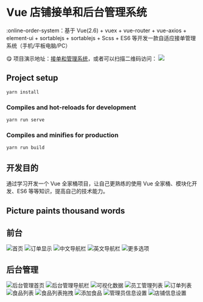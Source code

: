#  Vue 店铺接单和后台管理系统


:online-order-system：基于 Vue(2.6) + vuex + vue-router + vue-axios + element-ui + sortablejs + sortablejs + Scss + ES6 等开发一款自适应接单管理系统（手机/平板电脑/PC）

:yum: 项目演示地址：[接单和管理系统](http://pos.migaox.com)，或者可以扫描二维码访问：
 ![](./src/assets/qr.png)


## Project setup
```
yarn install
```

### Compiles and hot-reloads for development
```
yarn run serve
```

### Compiles and minifies for production
```
yarn run build
```

## 开发目的

通过学习开发一个 Vue 全家桶项目，让自己更熟练的使用 Vue 全家桶、模块化开发、ES6 等等知识，提高自己的技术能力。


## Picture paints thousand words
## 前台

![首页](./src/assets/screenshots/homepage.png)
![订单显示](./src/assets/screenshots/orderpad.png)
![中文导航栏](./src/assets/screenshots/sidebarchinese.png)
![英文导航栏](./src/assets/screenshots/sidebarenglish.png)
![更多选项](./src/assets/screenshots/moreselections.png)


## 后台管理

![后台管理首页](./src/assets/screenshots/adminhomepage.png)
![后台管理导航栏](./src/assets/screenshots/adminsidebar.png)
![可视化数据](./src/assets/screenshots/echart.png)
![员工管理列表](./src/assets/screenshots/stafflist.png)
![订单列表](./src/assets/screenshots/orderlist.png)
![食品列表](./src/assets/screenshots/foodlist.png)
![食品列表拖拽](./src/assets/screenshots/foodlist-draggble.png)
![添加食品](./src/assets/screenshots/addfood.png)
![管理员信息设置](./src/assets/screenshots/adminsetup.png)
![店铺信息设置](./src/assets/screenshots/shopsetup.png)

